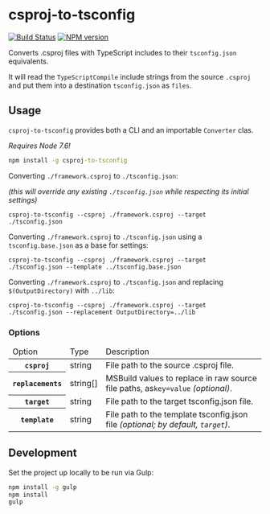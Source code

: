 # csproj-to-tsconfig
[![Build Status](https://travis-ci.org/JoshuaKGoldberg/csproj-to-tsconfig.svg?branch=master)](https://travis-ci.org/JoshuaKGoldberg/csproj-to-tsconfig)
[![NPM version](https://badge.fury.io/js/csproj-to-tsconfig.svg)](http://badge.fury.io/js/csproj-to-tsconfig)


Converts .csproj files with TypeScript includes to their `tsconfig.json` equivalents.

It will read the `TypeScriptCompile` include strings from the source `.csproj` and put them into a destination `tsconfig.json` as `files`.

## Usage

`csproj-to-tsconfig` provides both a CLI and an importable `Converter` clas.

*Requires Node 7.6!*

```cmd
npm install -g csproj-to-tsconfig
```

Converting `./framework.csproj` to `./tsconfig.json`:

*(this will override any existing `./tsconfig.json` while respecting its initial settings)*

```
csproj-to-tsconfig --csproj ./framework.csproj --target ./tsconfig.json
```

Converting `./framework.csproj` to `./tsconfig.json` using a `tsconfig.base.json` as a base for settings:

```
csproj-to-tsconfig --csproj ./framework.csproj --target ./tsconfig.json --template ../tsconfig.base.json
```

Converting `./framework.csproj` to `./tsconfig.json` and replacing `$(OutputDirectory)` with `../lib`:

```
csproj-to-tsconfig --csproj ./framework.csproj --target ./tsconfig.json --replacement OutputDirectory=../lib
```

### Options

<table>
    <thead>
        <tr>
            <td>Option</td>
            <td>Type</td>
            <td>Description</td>
        </tr>
    </thead>
    <tbody>
        <tr>
            <th><code>csproj</code></th>
            <td><string>string</string></td>
            <td>File path to the source .csproj file.</td>
        </tr>
        <tr>
            <th><code>replacements</code></th>
            <td><string>string[]</string></td>
            <td>MSBuild values to replace in raw source file paths, as<code>key=value</code> <em>(optional)</em>.</td>
        </tr>
        <tr>
            <th><code>target</code></th>
            <td><string>string</string></td>
            <td>File path to the target tsconfig.json file.</td>
        </tr>
        <tr>
            <th><code>template</code></th>
            <td><string>string</string></td>
            <td>File path to the template tsconfig.json file <em>(optional; by default, <code>target</code>)</em>.</td>
        </tr>
    </tbody>
</table>


## Development

Set the project up locally to be run via Gulp:

```cmd
npm install -g gulp
npm install
gulp
```
